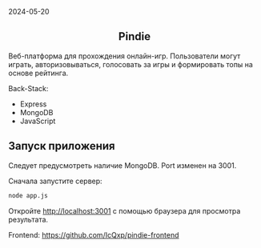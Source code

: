 2024-05-20

<h2 align="center"> Pindie </h2>

Веб-платформа для прохождения онлайн-игр. Пользователи могут играть, авторизовываться, голосовать за игры и формировать топы на основе рейтинга.

Back-Stack:
- Express
- MongoDB
- JavaScript

## Запуск приложения

Следует предусмотреть наличие MongoDB.
Port изменен на 3001.

Сначала запустите сервер:

```bash
node app.js
```

Откройте [http://localhost:3001](http://localhost:3000) с помощью браузера для просмотра результата.


Frontend: https://github.com/IcQxp/pindie-frontend
